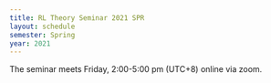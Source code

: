 ```yaml
---
title: RL Theory Seminar 2021 SPR
layout: schedule
semester: Spring
year: 2021
---
```


The seminar meets Friday, 2:00-5:00 pm (UTC+8) online via zoom.
